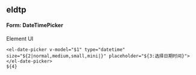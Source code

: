 ## eldtp
#### Form: DateTimePicker
Element UI <el-date-picker type="datetime">
```
<el-date-picker v-model="$1" type="datetime" size="${2|normal,medium,small,mini|}" placeholder="${3:选择日期时间}">
</el-date-picker>
${4}
```
